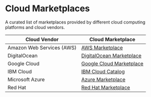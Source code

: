 # Cloud Marketplaces

A curated list of marketplaces provided by different cloud computing platforms and cloud vendors.

| Cloud Vendor | Cloud Marketplace |
|---|---|
| Amazon Web Services (AWS) | [AWS Marketplace](https://aws.amazon.com/marketplace) |
| DigitalOcean | [DigitalOcean Marketplace](https://marketplace.digitalocean.com/) |
| Google Cloud | [Google Cloud Marketplace](https://cloud.google.com/marketplace) |
| IBM Cloud | [IBM Cloud Catalog](https://cloud.ibm.com/catalog) |
| Microsoft Azure | [Azure Marketplace](https://azuremarketplace.microsoft.com/) |
| Red Hat | [Red Hat Marketplace](https://marketplace.redhat.com/) |
